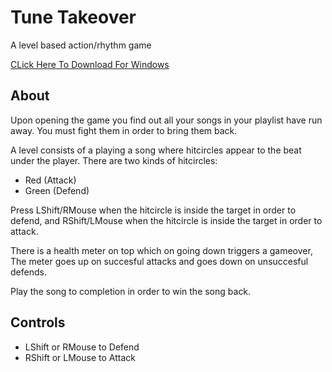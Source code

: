 # Tune Takeover

A level based action/rhythm game

[CLick Here To Download For Windows](https://github.com/advin4603/TuneTakeover/releases/tag/submission)

## About
Upon opening the game you find out all your songs in your playlist have run away. You must fight them in order to bring them back.

A level consists of a playing a song where hitcircles appear to the beat under the player. There are two kinds of hitcircles:
- Red (Attack)
- Green (Defend)

Press LShift/RMouse when the hitcircle is inside the target in order to defend, and RShift/LMouse when the hitcircle is inside the target in order to attack.

There is a health meter on top which on going down triggers a gameover, The meter goes up on succesful attacks and goes down on unsuccesful defends.

Play the song to completion in order to win the song back.

## Controls

- LShift or RMouse to Defend
- RShift or LMouse to Attack
